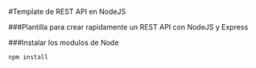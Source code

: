 #Template de REST API en NodeJS 

###Plantilla para crear rapidamente un REST API con NodeJS y Express

###Instalar los modulos de Node

```
npm install
```